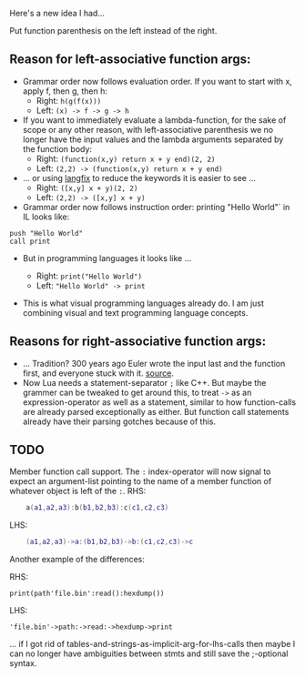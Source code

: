 Here's a new idea I had...

Put function parenthesis on the left instead of the right.

## Reason for left-associative function args:
- Grammar order now follows evaluation order.  If you want to start with x, apply f, then g, then h:
	- Right: `h(g(f(x)))`
	- Left: `(x) -> f -> g -> h`
- If you want to immediately evaluate a lambda-function, for the sake of scope or any other reason, with left-associative parenthesis we no longer have the input values and the lambda arguments separated by the function body:
	- Right: `(function(x,y) return x + y end)(2, 2)`
	- Left: `(2,2) -> (function(x,y) return x + y end)`
- ... or using [langfix](https://github.com/thenumbernine/langfix-lua) to reduce the keywords it is easier to see ...
	- Right: `([x,y] x + y)(2, 2)`
	- Left: `(2,2) -> ([x,y] x + y)`
- Grammar order now follows instruction order:
printing "Hello World"` in IL looks like:
```
push "Hello World"
call print
```
- But in programming languages it looks like ...
	- Right: `print("Hello World")`
	- Left: `"Hello World" -> print`

- This is what visual programming languages already do.  I am just combining visual and text programming language concepts.

## Reasons for right-associative function args:
- ... Tradition?  300 years ago Euler wrote the input last and the function first, and everyone stuck with it.  [source](https://en.wikipedia.org/wiki/History_of_the_function_concept#The_notion_of_%22function%22_in_analysis).
- Now Lua needs a statement-separator `;` like C++. But maybe the grammer can be tweaked to get around this, to treat `->` as an expression-operator as well as a statement, similar to how function-calls are already parsed exceptionally as either.  But function call statements already have their parsing gotches because of this.


## TODO

Member function call support.  The `:` index-operator will now signal to expect an argument-list pointing to the name of a member function of whatever object is left of the `:`.
RHS:
``` Lua
	a(a1,a2,a3):b(b1,b2,b3):c(c1,c2,c3)
```
LHS:
``` Lua
	(a1,a2,a3)->a:(b1,b2,b3)->b:(c1,c2,c3)->c
```

Another example of the differences:

RHS:
```
print(path'file.bin':read():hexdump())
```
LHS:
```
'file.bin'->path:->read:->hexdump->print
```
... if I got rid of tables-and-strings-as-implicit-arg-for-lhs-calls then maybe I can no longer have ambiguities between stmts and still save the ;-optional syntax.
